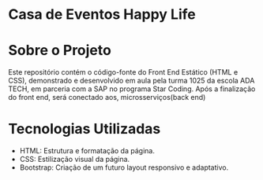 # Casa de Eventos Happy Life


# Sobre o Projeto
Este repositório contém o código-fonte do Front End Estático (HTML e CSS), demonstrado e desenvolvido em aula pela turma 1025 da escola ADA TECH, em parceria com a SAP no programa Star Coding.
Após a finalização do front end, será conectado aos, microsserviços(back end)

# Tecnologias Utilizadas
- HTML: Estrutura e formatação da página.
- CSS: Estilização visual da página.
- Bootstrap: Criação de um futuro layout responsivo e adaptativo.

